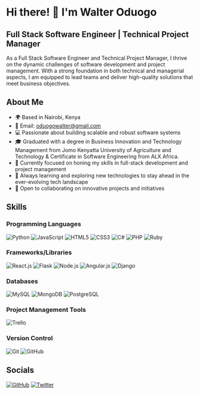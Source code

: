 # Hi there! 👋 I'm Walter Oduogo

## Full Stack Software Engineer | Technical Project Manager

As a Full Stack Software Engineer and Technical Project Manager, I thrive on the dynamic challenges of software development and project management. With a strong foundation in both technical and managerial aspects, I am equipped to lead teams and deliver high-quality solutions that meet business objectives.

## About Me

- 🌍 Based in Nairobi, Kenya
- 📧 Email: oduogowalter@gmail.com
- 💻 Passionate about building scalable and robust software systems
- 🎓 Graduated with a degree in Business Innovation and Technology Management from Jomo Kenyatta University of Agriculture and Technology & Certificate in Software Engineering from ALX Africa.
- 🚀 Currently focused on honing my skills in full-stack development and project management
- 🌱 Always learning and exploring new technologies to stay ahead in the ever-evolving tech landscape
- 🤝 Open to collaborating on innovative projects and initiatives

## Skills

### Programming Languages
![Python](https://img.shields.io/badge/Python-3776AB?style=for-the-badge&logo=python&logoColor=white)
![JavaScript](https://img.shields.io/badge/JavaScript-F7DF1E?style=for-the-badge&logo=javascript&logoColor=black)
![HTML5](https://img.shields.io/badge/HTML5-E34F26?style=for-the-badge&logo=html5&logoColor=white)
![CSS3](https://img.shields.io/badge/CSS3-1572B6?style=for-the-badge&logo=css3&logoColor=white)
![C#](https://img.shields.io/badge/C%23-239120?style=for-the-badge&logo=c-sharp&logoColor=white)
![PHP](https://img.shields.io/badge/PHP-777BB4?style=for-the-badge&logo=php&logoColor=white)
![Ruby](https://img.shields.io/badge/Ruby-CC342D?style=for-the-badge&logo=ruby&logoColor=white)

### Frameworks/Libraries
![React.js](https://img.shields.io/badge/React-61DAFB?style=for-the-badge&logo=react&logoColor=black)
![Flask](https://img.shields.io/badge/Flask-000000?style=for-the-badge&logo=flask&logoColor=white)
![Node.js](https://img.shields.io/badge/Node.js-43853D?style=for-the-badge&logo=node.js&logoColor=white)
![Angular.js](https://img.shields.io/badge/Angular-DD0031?style=for-the-badge&logo=angular&logoColor=white)
![Django](https://img.shields.io/badge/Django-092E20?style=for-the-badge&logo=django&logoColor=white)

### Databases
![MySQL](https://img.shields.io/badge/MySQL-4479A1?style=for-the-badge&logo=mysql&logoColor=white)
![MongoDB](https://img.shields.io/badge/MongoDB-47A248?style=for-the-badge&logo=mongodb&logoColor=white)
![PostgreSQL](https://img.shields.io/badge/PostgreSQL-316192?style=for-the-badge&logo=postgresql&logoColor=white)

### Project Management Tools
![Trello](https://img.shields.io/badge/Trello-0079BF?style=for-the-badge&logo=trello&logoColor=white)

### Version Control
![Git](https://img.shields.io/badge/Git-F05032?style=for-the-badge&logo=git&logoColor=white)
![GitHub](https://img.shields.io/badge/GitHub-181717?style=for-the-badge&logo=github&logoColor=white)

## Socials

[![GitHub](https://img.shields.io/badge/GitHub-181717?style=for-the-badge&logo=github&logoColor=white)](https://github.com/OduogoWalter)
[![Twitter](https://img.shields.io/badge/Twitter-1DA1F2?style=for-the-badge&logo=twitter&logoColor=white)](https://twitter.com/Taall_Dark)
